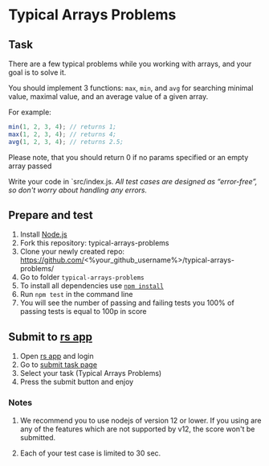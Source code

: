 # Typical Arrays Problems

## Task

There are a few typical problems while you working with arrays, and your goal is to solve it.

You should implement 3 functions: `max`, `min`, and `avg` for searching minimal value, maximal value, and an average value of a given array.

For example:

```js
min(1, 2, 3, 4); // returns 1;
max(1, 2, 3, 4); // returns 4;
avg(1, 2, 3, 4); // returns 2.5;
```

Please note, that you should return 0 if no params specified or an empty array passed

Write your code in `src/index.js.
_All test cases are designed as “error-free”, so don't worry about handling any errors._

## Prepare and test

1. Install [Node.js](https://nodejs.org/en/download/)
2. Fork this repository: typical-arrays-problems
3. Clone your newly created repo: https://github.com/<%your_github_username%>/typical-arrays-problems/
4. Go to folder `typical-arrays-problems`
5. To install all dependencies use [`npm install`](https://docs.npmjs.com/cli/install)
6. Run `npm test` in the command line
7. You will see the number of passing and failing tests you 100% of passing tests is equal to 100p in score

## Submit to [rs app](https://app.rs.school)

1. Open [rs app](https://app.rs.school) and login
2. Go to [submit task page](https://app.rs.school/course/student/auto-test?course=rs-2020-q1)
3. Select your task (Typical Arrays Problems)
4. Press the submit button and enjoy

### Notes

1. We recommend you to use nodejs of version 12 or lower. If you using are any of the features which are not supported by v12, the score won't be submitted.

2. Each of your test case is limited to 30 sec.

